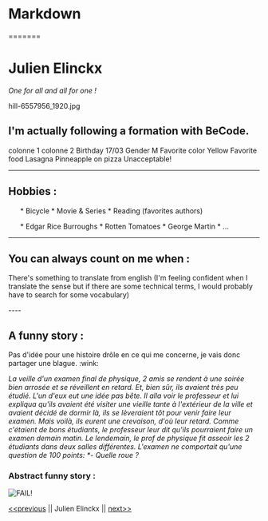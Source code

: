 <head><h1> Markdown </h1></head>
=======
<h1> Julien Elinckx </h1>

<body><i> One for all and all for one ! </i>

<img>hill-6557956_1920.jpg</img>

<h2> I'm actually following a formation with BeCode. </h2>

<tr>
    <td>colonne 1</td>
    <td>colonne 2</td>
</tr>
<tr>
    <td>Birthday</td>
    <td>17/03</td>
</tr>
<tr>
    <td>Gender</td>
    <td>M</td>
</tr>
<tr>
    <td>Favorite color</td>
    <td>Yellow</td>
</tr>
<tr>
    <td>Favorite food</td>
    <td>Lasagna</td>
</tr>
<tr>
    <td>Pinneapple on pizza</td>
    <td>Unacceptable!</td>
</tr>

----

<h2> Hobbies : </h2>
<ul>
* Bicycle
* Movie & Series
* Reading (favorites authors)
</ul>
    <ul>
    * Edgar Rice Burroughs
    * Rotten Tomatoes 
    * George Martin
    * ...
    </ul>

----

<h2> You can always count on me when : </h2>
<p>
There's something to translate from english (I'm feeling confident when I translate the sense but if there are some technical terms, I would probably have to search for some vocabulary)
</p>
----

<h2> A funny story : </h2>

<p>Pas d'idée pour une histoire drôle en ce qui me concerne, je vais donc partager une blague. :wink:

<i>La veille d'un examen final de physique, 2 amis se rendent à une soirée bien arrosée et se réveillent en retard.
Et, bien sûr, ils avaient très peu étudié. L'un d'eux eut une idée pas bête.
Il alla voir le professeur et lui expliqua qu'ils avaient été visiter une vieille tante à l'extérieur de la ville et avaient décidé de dormir là, ils se lèveraient tôt pour venir faire leur examen.
Mais voilà, ils eurent une crevaison, d'où leur retard. Comme c'étaient de bons étudiants, le professeur leur dit qu'ils pourraient faire un examen demain matin.
Le lendemain, le prof de physique fit asseoir les 2 étudiants dans deux salles différentes. L'examen ne comportait qu'une question de 100 points:
*- Quelle roue ? </i></p></body>

<h3> Abstract funny story : </h3>

![FAIL!](https://c.tenor.com/bnB5uH0qF8gAAAAM/loose-tire-rolling.gif)


[<<previous](https://github.com/VincentDevi/challenge-markdown/blob/main/README.md) || Julien Elinckx || [next>>](https://github.com/FriquetLuca/challenge-markdown/blob/master/README.md)